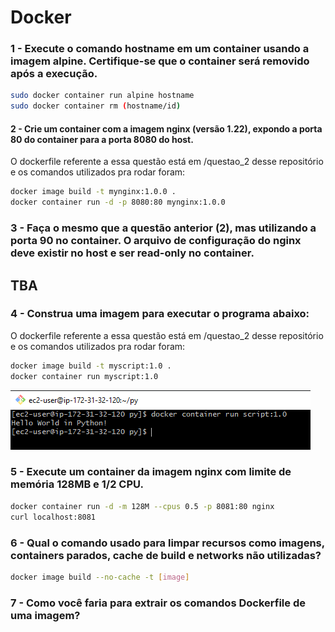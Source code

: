 # Docker

### 1 - Execute o comando hostname em um container usando a imagem alpine. Certifique-se que o container será removido após a execução.

```bash
sudo docker container run alpine hostname
sudo docker container rm (hostname/id)
```

#### 2 - Crie um container com a imagem nginx (versão 1.22), expondo a porta 80 do container para a porta 8080 do host.
 O dockerfile referente a essa questão está em /questao_2 desse repositório e os comandos utilizados pra rodar foram:
```bash
docker image build -t mynginx:1.0.0 .
docker container run -d -p 8080:80 mynginx:1.0.0
```

### 3 - Faça o mesmo que a questão anterior (2), mas utilizando a porta 90 no container. O arquivo de configuração do nginx deve existir no host e ser read-only no container.
## TBA

### 4 - Construa uma imagem para executar o programa abaixo:
O dockerfile referente a essa questão está em /questao_2 desse repositório e os comandos utilizados pra rodar foram:
```bash
docker image build -t myscript:1.0 .
docker container run myscript:1.0
```
![alt text](questao_4/script_rodando.png)

### 5 - Execute um container da imagem nginx com limite de memória 128MB e 1/2 CPU.
```bash
docker container run -d -m 128M --cpus 0.5 -p 8081:80 nginx
curl localhost:8081
```

### 6 - Qual o comando usado para limpar recursos como imagens, containers parados, cache de build e networks não utilizadas?
```bash
docker image build --no-cache -t [image]
```
### 7 - Como você faria para extrair os comandos Dockerfile de uma imagem?
